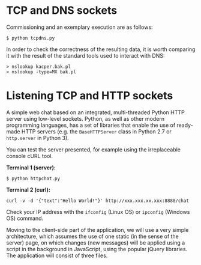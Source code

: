 # TCP and DNS sockets
Commissioning and an exemplary execution are as follows:
```
$ python tcpdns.py
```

In order to check the correctness of the resulting data, it is worth comparing it with the result of the standard tools used to interact with DNS:
```
> nslookup kacper.bak.pl
> nslookup -type=MX bak.pl
```

# Listening TCP and HTTP sockets
A simple web chat based on an integrated, multi-threaded Python HTTP server using low-level sockets. Python, as well as other modern programming languages, has a set of libraries that enable the use of ready-made HTTP servers (e.g. the `BaseHTTPServer` class in Python 2.7 or `http.server` in Python 3).

You can test the server presented, for example using the irreplaceable console cURL tool.

<b>Terminal 1 (server):</b>
```
$ python httpchat.py
```

<b>Terminal 2 (curl):</b>
```
curl -v -d '{"text":"Hello World!"}' http://xxx.xxx.xx.xxx:8888/chat
```

Check your IP address with the `ifconfig` (Linux OS) or `ipconfig` (Windows OS) command.

Moving to the client-side part of the application, we will use a very simple architecture, which assumes the use of one static (in the sense of the server) page, on which changes (new messages) will be applied using a script in the background in JavaScript, using the popular jQuery libraries. The application will consist of three files.